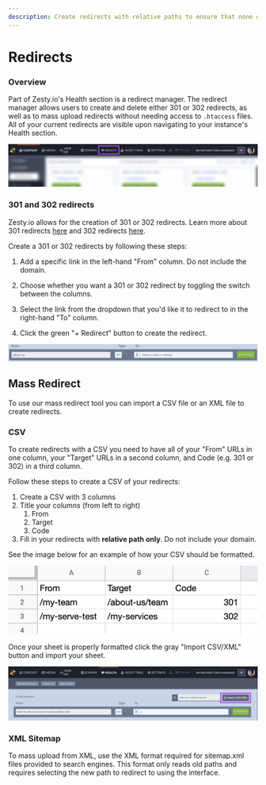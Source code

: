 ```yaml
---
description: Create redirects with relative paths to ensure that none of your pages 404.
---
```


# Redirects

### Overview

Part of Zesty.io's Health section is a redirect manager. The redirect manager allows users to create and delete either 301 or 302 redirects, as well as to mass upload redirects without needing access to `.htaccess` files. All of your current redirects are visible upon navigating to your instance's Health section.

![Access the health section from the Manager UI navigation bar.](../../../.gitbook/assets/health-section-nav%20%281%29.png)

### 301 and 302 redirects

Zesty.io allows for the creation of 301 or 302 redirects. Learn more about 301 redirects [here](https://developer.mozilla.org/en-US/docs/Web/HTTP/Status/301) and 302 redirects [here](https://developer.mozilla.org/en-US/docs/Web/HTTP/Status/302).

Create a 301 or 302 redirects by following these steps: 

1. Add a specific link in the left-hand "From" column. Do not include the domain. 

2. Choose whether you want a 301 or 302 redirect by toggling the switch between the columns. 

3. Select the link from the dropdown that you'd like it to redirect to in the right-hand "To" column. 

4. Click the green "+ Redirect" button to create the redirect.

![Example of a 301 redirect](../../../.gitbook/assets/redirect-example.png)

## Mass Redirect

To use our mass redirect tool you can import a CSV file or an XML file to create redirects.

### CSV

To create redirects with a CSV you need to have all of your "From" URLs in one column, your "Target" URLs in a second column, and Code \(e.g. 301 or 302\) in a third column.

Follow these steps to create a CSV of your redirects:

1. Create a CSV with 3 columns
2. Title your columns \(from left to right\)
   1. From
   2. Target
   3. Code 
3. Fill in your redirects with **relative path only**. Do not include your domain.

See the image below for an example of how your CSV should be formatted.

![Example CSV of redirects.](../../../.gitbook/assets/screen-shot-2019-10-18-at-3.22.43-pm.png)

Once your sheet is properly formatted click the gray "Import CSV/XML" button and import your sheet.

![Redirect and CSV upload interface.](../../../.gitbook/assets/health-section-csv-upload.png)

### XML Sitemap

To mass upload from XML, use the XML format required for sitemap.xml files provided to search engines. This format only reads old paths and requires selecting the new path to redirect to using the interface.

